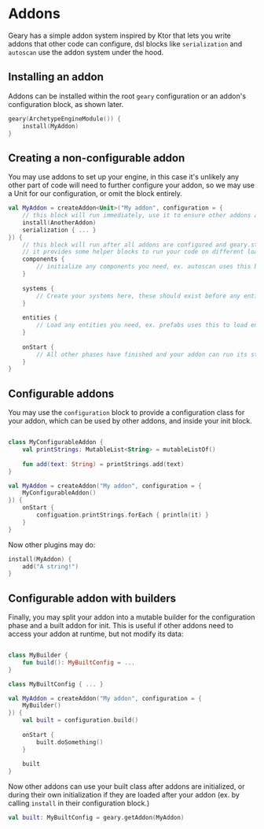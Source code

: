 # Addons

Geary has a simple addon system inspired by Ktor that lets you write addons that other code can configure, dsl blocks like `serialization` and `autoscan` use the addon system under the hood.

## Installing an addon

Addons can be installed within the root `geary` configuration or an addon's configuration block, as shown later.

```kotlin
geary(ArchetypeEngineModule()) {
    install(MyAddon)
}
```

## Creating a non-configurable addon

You may use addons to set up your engine, in this case it's unlikely any other part of code will need to further configure your addon, so we may use a Unit for our configuration, or omit the block entirely.

```kotlin
val MyAddon = createAddon<Unit>("My addon", configuration = {
    // this block will run immediately, use it to ensure other addons are loaded
    install(AnotherAddon)
    serialization { ... }
}) {
    // this block will run after all addons are configured and geary.start() is called
    // it provides some helper blocks to run your code on different load phases, shown below in their load order
    components {
        // initialize any components you need, ex. autoscan uses this block
    }
    
    systems {
        // Create your systems here, these should exist before any entities are created, though can be registered later too
    }
    
    entities {
        // Load any entities you need, ex. prefabs uses this to load entiteis from files
    }
    
    onStart {
        // All other phases have finished and your addon can run its startup tasks
    }
}
```

## Configurable addons

You may use the `configuration` block to provide a configuration class for your addon, which can be used by other addons, and inside your init block.

```kotlin

class MyConfigurableAddon {
    val printStrings: MutableList<String> = mutableListOf()
    
    fun add(text: String) = printStrings.add(text)
}

val MyAddon = createAddon("My addon", configuration = {
    MyConfigurableAddon()
}) {
    onStart {
        configuation.printStrings.forEach { println(it) }
    }
}
```

Now other plugins may do:

```kotlin
install(MyAddon) {
    add("A string!")
}
```

## Configurable addon with builders

Finally, you may split your addon into a mutable builder for the configuration phase and a built addon for init. This is useful if other addons need to access your addon at runtime, but not modify its data:

```kotlin

class MyBuilder {
    fun build(): MyBuiltConfig = ...
}

class MyBuiltConfig { ... }

val MyAddon = createAddon("My addon", configuration = {
    MyBuilder()
}) {
    val built = configuration.build()
    
    onStart {
        built.doSomething()
    }
    
    built
}
```

Now other addons can use your built class after addons are initialized, or during their own initialization if they are loaded after your addon (ex. by calling `install` in their configuration block.)

```kotlin
val built: MyBuiltConfig = geary.getAddon(MyAddon)
```

